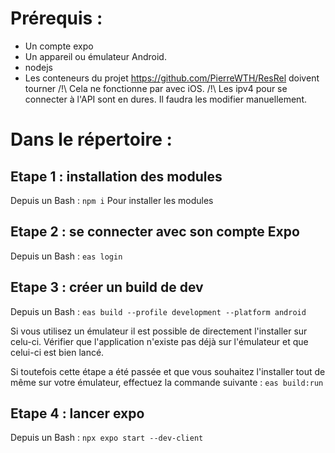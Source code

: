 # Prérequis :
- Un compte expo
- Un appareil ou émulateur Android.
- nodejs
- Les conteneurs du projet https://github.com/PierreWTH/ResRel doivent tourner
/!\ Cela ne fonctionne par avec iOS.
/!\ Les ipv4 pour se connecter à l'API sont en dures. Il faudra les modifier manuellement.

# Dans le répertoire :
## Etape 1 : installation des modules
Depuis un Bash :
`npm i`
Pour installer les modules

## Etape 2 : se connecter avec son compte Expo
Depuis un Bash :
`eas login`

## Etape 3 : créer un build de dev
Depuis un Bash :
`eas build --profile development --platform android`

Si vous utilisez un émulateur il est possible de directement l'installer sur celu-ci.
Vérifier que l'application n'existe pas déjà sur l'émulateur et que celui-ci est bien lancé.

Si toutefois cette étape a été passée et que vous souhaitez l'installer tout de même sur votre émulateur, effectuez la commande suivante :
`eas build:run`

## Etape 4 : lancer expo
Depuis un Bash :
`npx expo start --dev-client`